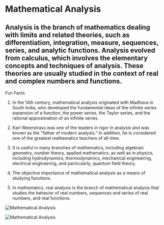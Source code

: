 # Mathematical Analysis

## Analysis is the branch of mathematics dealing with limits and related theories, such as differentiation, integration, measure, sequences, series, and analytic functions. Analysis evolved from calculus, which involves the elementary concepts and techniques of analysis. These theories are usually studied in the context of real and complex numbers and functions.

Fun Facts

1. In the 14th century, mathematical analysis originated with Madhava in South India, who developed the fundamental ideas of the infinite series expansion of a function, the power series, the Taylor series, and the rational approximation of an infinite series.

2. Karl Weierstrass was one of the leaders in rigor in analysis and was known as the "father of modern analysis." In addition, he is considered one of the greatest mathematics teachers of all-time.

3. It is useful in many branches of mathematics, including algebraic geometry, number theory, applied mathematics; as well as in physics, including hydrodynamics, thermodynamics, mechanical engineering, electrical engineering, and particularly, quantum field theory.

4. The objective importance of mathematical analysis as a means of studying functions.

5. In mathematics, real analysis is the branch of mathematical analysis that studies the behavior of real numbers, sequences and series of real numbers, and real functions.


![Mathematical Analysis](https://upload.wikimedia.org/wikipedia/commons/9/95/Attracteur_%C3%A9trange_de_Lorenz.png)

![Mathematical Analysis](https://topfreebooks.org/wp-content/uploads/2013/09/geometry-1044090_640-min.jpg)
